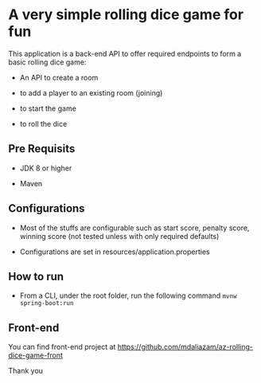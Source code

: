 # A very simple rolling dice game for fun

This application is a back-end API to offer required endpoints to form a basic rolling dice game:

* An API to create a room 

* to add a player to an existing room (joining)

* to start the game

* to roll the dice


## Pre Requisits

* JDK 8 or higher

* Maven 

## Configurations
* Most of the stuffs are configurable such as start score, penalty score, winning score (not tested unless with only required defaults)

* Configurations are set in resources/application.properties

## How to run

* From a CLI, under the root folder, run the following command `mvnw spring-boot:run`


## Front-end

You can find front-end project at https://github.com/mdaliazam/az-rolling-dice-game-front

Thank you